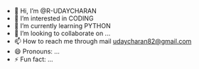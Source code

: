 - 👋 Hi, I’m @R-UDAYCHARAN
- 👀 I’m interested in CODING 
- 🌱 I’m currently learning PYTHON 
- 💞️ I’m looking to collaborate on ...
- 📫 How to reach me through mail udaycharan82@gmail.com
- 😄 Pronouns: ...
- ⚡ Fun fact: ...

<!---
R-UDAYCHARAN/R-UDAYCHARAN is a ✨ special ✨ repository because its `README.md` (this file) appears on your GitHub profile.
You can click the Preview link to take a look at your changes.
--->
